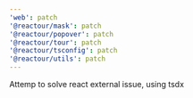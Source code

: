 ```yaml
---
'web': patch
'@reactour/mask': patch
'@reactour/popover': patch
'@reactour/tour': patch
'@reactour/tsconfig': patch
'@reactour/utils': patch
---
```


Attemp to solve react external issue, using tsdx
